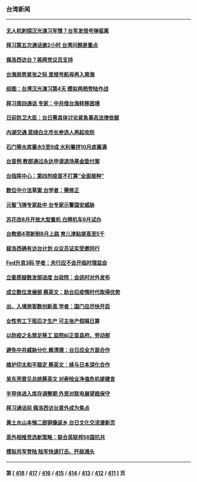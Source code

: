 ### 台湾新闻
---
#### [无人机刺探汉光演习军情？台军发信号弹驱离](../../pages/ncid1349361/n13791045.md) 
#### [拜习第五次通话逾2小时 台湾问题是重点](../../pages/ncid1349361/n13791055.md) 
#### [佩洛西访台？美两党议员支持](../../pages/ncid1349361/n13791014.md) 
#### [台海局势紧张之际 里根号航母再入南海](../../pages/ncid1349361/n13791053.md) 
#### [组图：台湾汉光演习第4天 模拟两栖登陆作战](../../pages/ncid1349361/n13790768.md) 
#### [拜习周四通话 专家：中共借台海转移困境](../../pages/ncid1349361/n13791016.md) 
#### [日前防卫大臣：台日需具体讨论紧急事态法律依据](../../pages/ncid1349361/n13790991.md) 
#### [内湖交通 蓝绿白北市长参选人再起攻防](../../pages/ncid1349361/n13791037.md) 
#### [石门等水库蓄水5至9成 水利署拼10月底蓄满](../../pages/ncid1349361/n13790998.md) 
#### [台首例 教部通过永达申请退场基金垫付案](../../pages/ncid1349361/n13790999.md) 
#### [台指挥中心：第四剂疫苗不打算“全面接种”](../../pages/ncid1349361/n13790996.md) 
#### [数位中介法草案 台学者：需修正](../../pages/ncid1349361/n13791002.md) 
#### [元智飞弹专家赴中 台专家示警国安威胁](../../pages/ncid1349361/n13791021.md) 
#### [苏花改8月开放大型重机 白牌机车9月试办](../../pages/ncid1349361/n13791025.md) 
#### [台教部4项新制8月上路 育儿津贴提高至5千](../../pages/ncid1349361/n13791007.md) 
#### [裴洛西确有访台计划 众议员证实受邀同行](../../pages/ncid1349361/n13790974.md) 
#### [Fed升息3码 学者：央行应不会开临时理监会](../../pages/ncid1349361/n13790976.md) 
#### [立委质疑数发部进度 台政院：会适时对外发布](../../pages/ncid1349361/n13790946.md) 
#### [成立数位发展部 蔡英文：助台后疫情时代取得优势](../../pages/ncid1349361/n13790951.md) 
#### [出、入境旅客数创新高 学者：国门应尽快开启](../../pages/ncid1349361/n13790948.md) 
#### [女性劳工下班后才生产 可主张产假隔日算](../../pages/ncid1349361/n13790953.md) 
#### [以防疫之名禁足移工 监院纠正苗县府、劳动部](../../pages/ncid1349361/n13790954.md) 
#### [避免中共威胁分化 赖清德：台日应全方面合作](../../pages/ncid1349361/n13790923.md) 
#### [维护印太和平稳定 蔡英文：续与日本深化合作](../../pages/ncid1349361/n13790864.md) 
#### [吴东亮晋见总统蔡英文 对寿险业净值危机提建言](../../pages/ncid1349361/n13790895.md) 
#### [半导体进入库存调整期 外资对联电展望趋保守](../../pages/ncid1349361/n13790897.md) 
#### [拜习通话前 佩洛西访台意外成为焦点](../../pages/ncid1349361/n13790835.md) 
#### [黄土水山本悌二郎铜像返乡 台日文化交流谱新页](../../pages/ncid1349361/n13790898.md) 
#### [英外相推竞选新策略：联合英联邦56国抗共](../../pages/ncid1349361/n13790871.md) 
#### [模拟共军登陆 陆军快速打击、歼敌滩头](../../pages/ncid1349361/n13790857.md) 

---
#### 第 [ [418](./418.md) / [417](./417.md) / [416](./416.md) / [415](./415.md) / [414](./414.md) / [413](./413.md) / [412](./412.md) / [411](./411.md) ] 页
